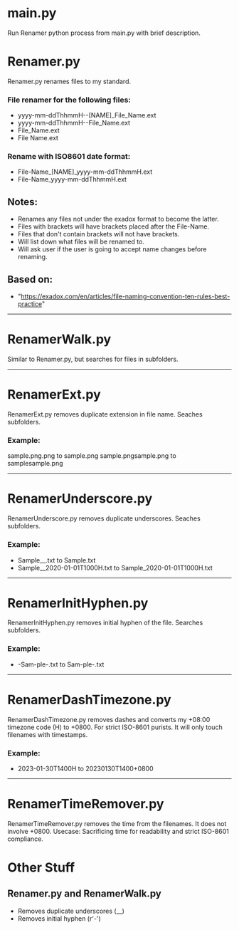 # main.py
Run Renamer python process from main.py with brief description.
# Renamer.py
Renamer.py renames files to my standard.
### File renamer for the following files:
- yyyy-mm-ddThhmmH--[NAME]_File_Name.ext
- yyyy-mm-ddThhmmH--File_Name.ext
- File_Name.ext
- File Name.ext

### Rename with ISO8601 date format:
- File-Name_[NAME]_yyyy-mm-ddThhmmH.ext
- File-Name_yyyy-mm-ddThhmmH.ext

## Notes:
- Renames any files not under the exadox format to become the latter.
- Files with brackets will have brackets placed after the File-Name.
- Files that don't contain brackets will not have brackets.
- Will list down what files will be renamed to.
- Will ask user if the user is going to accept name changes before renaming.

## Based on:
- "https://exadox.com/en/articles/file-naming-convention-ten-rules-best-practice"

<hr>

# RenamerWalk.py
Similar to Renamer.py, but searches for files in subfolders.

<hr>

# RenamerExt.py
RenamerExt.py removes duplicate extension in file name. Seaches subfolders.

### Example:
sample.png.png to sample.png
sample.pngsample.png to samplesample.png

<hr>

# RenamerUnderscore.py
RenamerUnderscore.py removes duplicate underscores. Seaches subfolders.

### Example:
- Sample__.txt to Sample.txt
- Sample__2020-01-01T1000H.txt to Sample_2020-01-01T1000H.txt

<hr>

# RenamerInitHyphen.py
RenamerInitHyphen.py removes initial hyphen of the file. Searches subfolders.

### Example:
- -Sam-ple-.txt to Sam-ple-.txt

<hr>

# RenamerDashTimezone.py
RenamerDashTimezone.py removes dashes and converts my +08:00 timezone code (H) to +0800. For strict ISO-8601 purists. It will only touch filenames with timestamps.

### Example:
- 2023-01-30T1400H to 20230130T1400+0800

<hr>

# RenamerTimeRemover.py
RenamerTimeRemover.py removes the time from the filenames. It does not involve +0800.
Usecase: Sacrificing time for readability and strict ISO-8601 compliance.

# Other Stuff
## Renamer.py and RenamerWalk.py
- Removes duplicate underscores (__)
- Removes initial hyphen (r'-')
